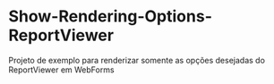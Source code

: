 # Show-Rendering-Options-ReportViewer
Projeto de exemplo para renderizar somente as opções desejadas do ReportViewer em WebForms
